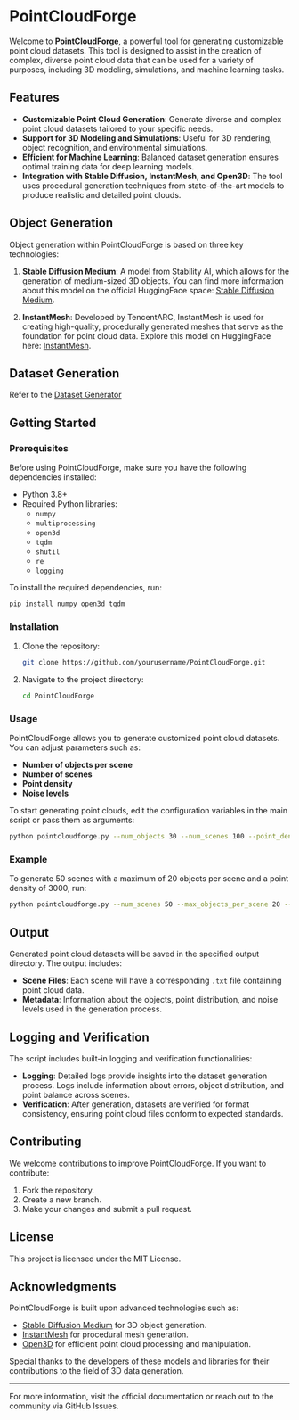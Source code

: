 
# PointCloudForge

Welcome to **PointCloudForge**, a powerful tool for generating customizable point cloud datasets. This tool is designed to assist in the creation of complex, diverse point cloud data that can be used for a variety of purposes, including 3D modeling, simulations, and machine learning tasks.

## Features

- **Customizable Point Cloud Generation**: Generate diverse and complex point cloud datasets tailored to your specific needs.
- **Support for 3D Modeling and Simulations**: Useful for 3D rendering, object recognition, and environmental simulations.
- **Efficient for Machine Learning**: Balanced dataset generation ensures optimal training data for deep learning models.
- **Integration with Stable Diffusion, InstantMesh, and Open3D**: The tool uses procedural generation techniques from state-of-the-art models to produce realistic and detailed point clouds.

## Object Generation

Object generation within PointCloudForge is based on three key technologies:

1. **Stable Diffusion Medium**: A model from Stability AI, which allows for the generation of medium-sized 3D objects. You can find more information about this model on the official HuggingFace space: [Stable Diffusion Medium](https://huggingface.co/spaces/stabilityai/stable-diffusion-3-medium).
   
2. **InstantMesh**: Developed by TencentARC, InstantMesh is used for creating high-quality, procedurally generated meshes that serve as the foundation for point cloud data. Explore this model on HuggingFace here: [InstantMesh](https://huggingface.co/spaces/TencentARC/InstantMesh).

## Dataset Generation
Refer to the [Dataset Generator](https://github.com/danielflopez1/PointCloudForge/tree/main/DatasetGeneration)

## Getting Started

### Prerequisites

Before using PointCloudForge, make sure you have the following dependencies installed:

- Python 3.8+
- Required Python libraries: 
  - `numpy`
  - `multiprocessing`
  - `open3d`
  - `tqdm`
  - `shutil`
  - `re`
  - `logging`

To install the required dependencies, run:

```bash
pip install numpy open3d tqdm
```

### Installation

1. Clone the repository:

   ```bash
   git clone https://github.com/yourusername/PointCloudForge.git
   ```

2. Navigate to the project directory:

   ```bash
   cd PointCloudForge
   ```

### Usage

PointCloudForge allows you to generate customized point cloud datasets. You can adjust parameters such as:

- **Number of objects per scene**
- **Number of scenes**
- **Point density**
- **Noise levels**

To start generating point clouds, edit the configuration variables in the main script or pass them as arguments:

```bash
python pointcloudforge.py --num_objects 30 --num_scenes 100 --point_density 5000
```

### Example

To generate 50 scenes with a maximum of 20 objects per scene and a point density of 3000, run:

```bash
python pointcloudforge.py --num_scenes 50 --max_objects_per_scene 20 --point_density 3000
```

## Output

Generated point cloud datasets will be saved in the specified output directory. The output includes:

- **Scene Files**: Each scene will have a corresponding `.txt` file containing point cloud data.
- **Metadata**: Information about the objects, point distribution, and noise levels used in the generation process.

## Logging and Verification

The script includes built-in logging and verification functionalities:

- **Logging**: Detailed logs provide insights into the dataset generation process. Logs include information about errors, object distribution, and point balance across scenes.
- **Verification**: After generation, datasets are verified for format consistency, ensuring point cloud files conform to expected standards.

## Contributing

We welcome contributions to improve PointCloudForge. If you want to contribute:

1. Fork the repository.
2. Create a new branch.
3. Make your changes and submit a pull request.

## License

This project is licensed under the MIT License.

## Acknowledgments

PointCloudForge is built upon advanced technologies such as:

- [Stable Diffusion Medium](https://huggingface.co/spaces/stabilityai/stable-diffusion-3-medium) for 3D object generation.
- [InstantMesh](https://huggingface.co/spaces/TencentARC/InstantMesh) for procedural mesh generation.
- [Open3D](http://www.open3d.org/) for efficient point cloud processing and manipulation.

Special thanks to the developers of these models and libraries for their contributions to the field of 3D data generation.

---

For more information, visit the official documentation or reach out to the community via GitHub Issues.
